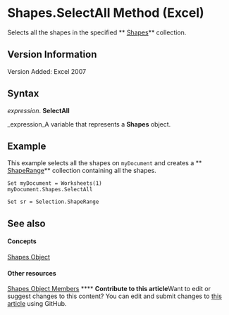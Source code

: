 
# Shapes.SelectAll Method (Excel)

Selects all the shapes in the specified  ** [Shapes](f9c6548c-d028-1b70-a11c-c4b45ff19177.md)** collection.


## Version Information

Version Added: Excel 2007 


## Syntax

 _expression_. **SelectAll**

 _expression_A variable that represents a  **Shapes** object.


## Example

This example selects all the shapes on  `myDocument` and creates a ** [ShapeRange](e1b8229c-73a0-4a77-5e00-4bcec9032260.md)** collection containing all the shapes.


```
Set myDocument = Worksheets(1) 
myDocument.Shapes.SelectAll
```


```
Set sr = Selection.ShapeRange 

```


## See also


#### Concepts


 [Shapes Object](f9c6548c-d028-1b70-a11c-c4b45ff19177.md)
#### Other resources


 [Shapes Object Members](f5d0be42-46cc-2916-8953-401e50a5cef7.md)
****   **Contribute to this article**Want to edit or suggest changes to this content? You can edit and submit changes to  [this article](https://github.com/jhershey00/VBA_Excel_Test/OpenXMLCon/articles/322f53c0-3a01-ce08-6112-89447f5ce686.md) using GitHub.

